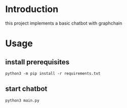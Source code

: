 # Introduction

this project implements a basic chatbot with graphchain

# Usage

## install prerequisites

```shell
python3 -m pip install -r requirements.txt
```

## start chatbot

```shell
python3 main.py
```
